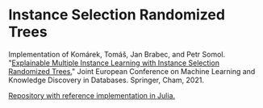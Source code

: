 # Instance Selection Randomized Trees

Implementation of Komárek, Tomáš, Jan Brabec, and Petr Somol. "[Explainable Multiple Instance Learning with Instance Selection Randomized Trees.](https://2021.ecmlpkdd.org/wp-content/uploads/2021/07/sub_672.pdf)" Joint European Conference on Machine Learning and Knowledge Discovery in Databases. Springer, Cham, 2021.

[Repository with reference implementation in Julia.](https://github.com/komartom/ISRT.jl)